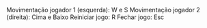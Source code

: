 Movimentação jogador 1 (esquerda): W e S
Movimentação jogador 2 (direita): Cima e Baixo
Reiniciar jogo: R
Fechar jogo: Esc
